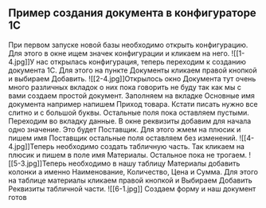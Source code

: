 ## Пример cоздания документа в конфигураторе 1С

При первом запуске новой базы необходимо открыть конфигурацию.
Для этого в окне ищем значек конфигурации и кликаем на него.
![[1-4.jpg]]У нас открылась конфигурация, теперь переходим к созданию документа 1С. Для этого на пункте Документы кликаем правой кнопкой и выбираем Добавить.
![[2-4.jpg]]Открылось окно Документа тут очень много различных вкладок о них пока говорить не буду так как мы с вами создаем простой документ. Заполняем на вкладке Основные имя документа например напишем Приход товара. Кстати писать нужно все слитно и с большой буквы. Остальные поля пока оставляем пустыми.
Переходим во вкладку данные. В окне реквизиты добавим для начала одно значение. Это будет Поставщик. Для этого жмем на плюсик и пишем имя Поставщик остальные поля оставляем без изменений.
![[4-4.jpg]]Теперь необходимо создать табличную часть. Так кликаем на плюсик и пишем в поле имя Материалы. Остальное пока не трогаем.
![[5-3.jpg]]Теперь необходимо в нашу таблицу Материалы добавить колонки а именно Наименование, Количество, Цена и Сумма. Для этого на таблице материалы кликаем правой кнопкой и Выбираем Добавить Реквизиты табличной части.
![[6-1.jpg]]
Создаем форму и наш документ готов